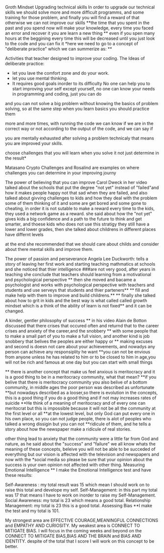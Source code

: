 Groth Mindset
Upgrading technical skills
In order to upgrade our technical skills we should solve more and more difficult programms, and some training for those problem, and finally you will find a reward of that otherwise we can not improve our skills **the time that you spent in the past and you spend now will make your knowledge, every time you faced an error and recover it you are learn a new thing ** even if you spen many hours at the beggining every time this will be decreased until you just look to the code and you can fix it *here we need to go to a concept of "deliberate practice" which we can summerize as: **

Activities that teacher designed to improve your coding.
The Ideas of deliberate practice:
* let you lave the comfort zone and do your work.
* let you use mental thinking.
* It requires good goals inorder to its difficulty
No one can help you to start improving your self except yourself, no one can know your needs in programming and coding, just you can do

and you can not solve a big problem without knowing the basics of problem solving, so at the same step when you learn basics you should practice them

more and more times, with running the code we can know if we are in the correct way or not according to the output of the code, and we can say if

you are mentally exhausted after solving a problem technicaly that means you are improved your skills.

choose challenges that you will learn when you solve it not just determine in the result*

Matasano Crypto Challenges and Rosalind are examples on where challenges you can determine in your improving journy

The power of believing that you can improve
Carol Dweck in her video talked about the schools that put the degree "not yet" instead of "failed"and how it makes people happy not that sad
when they are failed, and also talked about givving challenges to kids and how they deal with the problem some of them thinking of it and some are
get bored and some gone to cheating, in order it is not sutable to make a reward every time to the kids, they used a network game as a reward.
she said about how the "not yet" gives kids a big confidence and a path to the future to think and get smarter, and thoese kids who does not use this stratigy they still have a lower and lower grades, then she talked about childrens in different places have differnt levels

at the end she recommended that we should care about childs and consider about there mental skills and improve them.

The power of passion and perseverance
Angela Lee Duckworth: tells a story of leaving her first work and starting teaching mathmatics at schools and she noticed that thier intelligence
###are not very good, after years in teaching she conclude that teachers should learning from a motivational and psychological perspective ** then she moved and bacame a psychologist and works with psychological perspective with teachers and students and use serveys that students and thier parteners** ** fill and make help with them to improve and build childrens.** ** finally she talked about how to grit in kids and the best way is what called called growth mindset which is a think of the ability of learn is not fixed** and it can be changed.

A kinder, gentler philosophy of success
** in his video Alain de Botton discussed that there crises that occured often and returnd that to the career crises and anxiety of the career,and the snobbery ** with some people that to make a small part of you to make a full vision, and another kind is job snobbery that belives the peoples are either happy or ** making excuses and second is doesn not care about your achievements, and nowadys any person can achieve any responsiplity he want **you can not be envious from anyone unless he has related to him or to be closed to him in age,you will not be rich and famous at one day but you can start with small things

** there is another concept that make us feel anxious is meritocracy and it is a good thing to be in a meritocracy community, what that mean? **if you belive that there is meritocracy community you also belive of a bottom community, in middle ages the poor person was described as unfortunate **but nowadays described as a looser,so there is evolution in the concepts, this is a good thing if you do a good thing and if not may increases rates of suicide **He think of a meaning of meritocracy and of every one can meritocrat but this is impossible because it will not be all the community at the first level or all **at the lowest level, but only God can put every one in his own place, so you can not judge people, there is alot of peoples who talked a wrong dissigin but you can not **ridicule of them, and he tells a story about how the newspaper make a ridicule of real stories.

other thing lead to anxiety that the community were a little far from God and nature, as he said about the "success" and "failure" we all know whats the meaning
of these concepts, beleive you will not be able to be succeded of everything but our vision is affected with the television and newspapers and now with the *social media so please be sure that your opinion about the success is your own opinion not affected with other thing.
Measuring Emotional Intelligence
** I make the Emotional Intelligence test and have these results:

Self-Awareness : my total result was 15 which mean I should work on to raise this total and develope my self.
Self-Management: in this part my total was 17 that means I have to work on inorder to raise my Self-Management.
Social Awareness: my total is 23 which means a good total.
Relationship Management: my total is 23 this is a good total.
Assessing Bias
**I make the test and my total is 101.

My strongest area are EFFECTIVE COURAGE,MEANINGFUL CONNECTIONS and EMPATHY AND CURIOSITY.
My weakest area is CONNECT TO MITIGATE BIAS.
I will focus in the coming weeks and beyond on the CONNECT TO MITIGATE BIAS,BIAS AND THE BRAIN and BIAS AND IDENTITY.
despite of the total that I score I will work on this concept to be better.